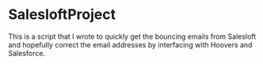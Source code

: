 # SalesloftProject

This is a script that I wrote to quickly get the bouncing emails from Salesloft and hopefully correct the email addresses by interfacing with Hoovers and Salesforce.
